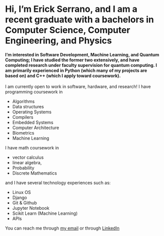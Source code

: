 # Hi, I’m Erick Serrano, and I am a recent graduate with a bachelors in Computer Science, Computer Engineering, and Physics
#### I’m interested in Software Development, Machine Learning, and Quantum Computing; I have studied the former two extensively, and have completed research under faculty supervision for quantum computing. I am primarily experienced in Python (which many of my projects are based on) and C++ (which I apply toward coursework).

I am currently open to work in software, hardware, and research! I have programming coursework in 
- Algorithms
- Data structures
- Operating Systems
- Compilers
- Embedded Systems
- Computer Architecture
- Biometrics
- Machine Learning

I have math coursework in
- vector calculus
- linear algebra,
- Probability 
- Discrete Mathematics

and I have several technology experiences such as:
- Linux OS
- Django
- Git & Github
- Jupyter Notebook
- Scikit Learn (Machine Learning)
- APIs

You can reach me through [my email](mailto:serrae4@unlv.nevada.edu) or through [LinkedIn](https://www.linkedin.com/in/erick-serrano-a45698140/)

<!---
erickserr125/erickserr125 is a ✨ special ✨ repository because its `README.md` (this file) appears on your GitHub profile.
You can click the Preview link to take a look at your changes.
--->
